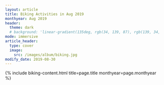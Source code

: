 ```yaml
---
layout: article
title: Biking Activities in Aug 2019
monthyear: Aug 2019
header:
  theme: dark
  # background: 'linear-gradient(135deg, rgb(34, 139, 87), rgb(139, 34, 139))'     
mode: immersive
article_header:
  type: cover
  image:
    src: /images/album/biking.jpg
modify_date: 2019-08-30     
---
```


{% include biking-content.html title=page.title monthyear=page.monthyear %}
